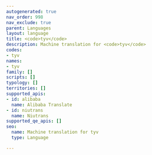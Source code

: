 ```yaml
---
autogenerated: true
nav_order: 998
nav_exclude: true
parent: Languages
layout: language
title: <code>tyv</code>
description: Machine translation for <code>tyv</code>
codes:
- tyv
names:
- tyv
family: []
scripts: []
typology: []
territories: []
supported_apis:
- id: alibaba
  name: Alibaba Translate
- id: niutrans
  name: Niutrans
supported_qe_apis: []
seo:
  name: Machine translation for tyv
  type: Language

---
```



